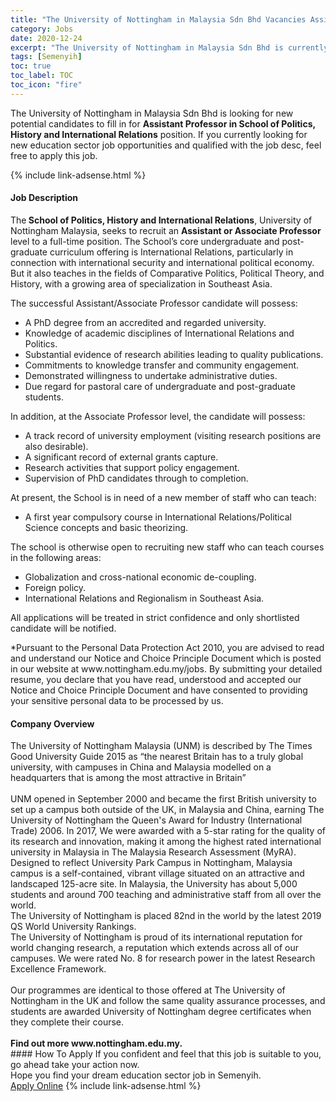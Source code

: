 ```yaml
---
title: "The University of Nottingham in Malaysia Sdn Bhd Vacancies Assistant Professor in School of Politics, History and International Relations" 
category: Jobs 
date: 2020-12-24 
excerpt: "The University of Nottingham in Malaysia Sdn Bhd is currently looking for suitable person to fill in the Assistant Professor in School of Politics, History and International Relations which positioned at Semenyih" 
tags: [Semenyih] 
toc: true 
toc_label: TOC 
toc_icon: "fire" 
--- 
```


<p>The University of Nottingham in Malaysia Sdn Bhd is looking for new potential candidates to fill in for <b>Assistant Professor in School of Politics, History and International Relations</b> position. If you currently looking for new education sector job opportunities and qualified with the job desc, feel free to apply this job.
</p>{% include link-adsense.html %} 
 <div><div><div><h4>Job Description</h4></div></div><div><div><span><div><p>The<strong> School of Politics, History and International Relations</strong>, University of Nottingham Malaysia, seeks to recruit an <strong>Assistant or Associate Professor </strong>level to a full-time position. The School&#8217;s core undergraduate and post-graduate curriculum offering is International Relations, particularly in connection with international security and international political economy. But it also teaches in the fields of Comparative Politics, Political Theory, and History, with a growing area of specialization in Southeast Asia.</p><p>The successful Assistant/Associate Professor candidate will possess:</p><ul><li>A PhD degree from an accredited and regarded university.</li><li>Knowledge of academic disciplines of International Relations and Politics.</li><li>Substantial evidence of research abilities leading to quality publications.</li><li>Commitments to knowledge transfer and community engagement.</li><li>Demonstrated willingness to undertake administrative duties.</li><li>Due regard for pastoral care of undergraduate and post-graduate students.</li></ul><p>In addition, at the Associate Professor level, the candidate will possess:</p><ul><li>A track record of university employment (visiting research positions are also desirable).</li><li>A significant record of external grants capture.</li><li>Research activities that support policy engagement.</li><li>Supervision of PhD candidates through to completion.</li></ul><p>At present, the School is in need of a new member of staff who can teach:</p><ul><li>A first year compulsory course in International Relations/Political Science concepts and basic theorizing.</li></ul><p>The school is otherwise open to recruiting new staff who can teach courses in the following areas:</p><ul><li>Globalization and cross-national economic de-coupling.</li><li>Foreign policy.</li><li>International Relations and Regionalism in Southeast Asia.</li></ul><p>All applications will be treated in strict confidence and only shortlisted candidate will be notified.</p><p>*Pursuant to the Personal Data Protection Act 2010, you are advised to read and understand our Notice and Choice Principle Document which is posted in our website at www.nottingham.edu.my/jobs. By submitting your detailed resume, you declare that you have read, understood and accepted our Notice and Choice Principle Document and have consented to providing your sensitive personal data to be processed by us.</p></div></span></div></div></div> 
<div><div><div><h4>Company Overview</h4></div></div><div><div><span><div><div>The University of Nottingham Malaysia (UNM) is described by The Times Good University Guide 2015 as &#8220;the nearest Britain has to a truly global university, with campuses in China and Malaysia modelled on a headquarters that is among the most attractive in Britain&#8221;</div>
<div><br>
UNM opened in September 2000 and became the first British university to set up a campus both outside of the UK, in Malaysia and China, earning The University of Nottingham the Queen's Award for Industry (International Trade) 2006. In 2017, We were awarded with a 5-star rating for the quality of its research and innovation, making it among the highest rated international university in Malaysia in The Malaysia Research Assessment (MyRA).</div>
<div>Designed to reflect University Park Campus in Nottingham, Malaysia campus is a self-contained, vibrant village situated on an attractive and landscaped 125-acre site. In Malaysia, the University has about 5,000 students and around 700 teaching and administrative staff from all over the world.<br>
The University of Nottingham is placed 82nd in the world by the latest 2019 QS World University Rankings.<br>
The University of Nottingham is proud of its international reputation for world changing research, a reputation which extends across all of our campuses. We were rated No. 8 for research power in the latest Research Excellence Framework.</div>
<div><br>
Our programmes are identical to those offered at The University of Nottingham in the UK and follow the same quality assurance processes, and students are awarded University of Nottingham degree certificates when they complete their course.</div>
<div><br>
<strong>Find out more www.nottingham.edu.my.</strong></div></div></span></div></div></div> 
#### How To Apply 
If you confident and feel that this job is suitable to you, go ahead take your action now. <br/> 
Hope you find your dream education sector job in Semenyih. <br/> 
<a href="https://www.jobstreet.com.my/en/job/assistant-professor-in-school-of-politics-history-and-international-relations-4449782?jobId=jobstreet-my-job-4449782&sectionRank=20&token=0~5eaa494b-1720-4b23-8b84-50f5194e8046&fr=SRP%20View%20In%20New%20Ta" class="btn btn--info" target="_blank" rel="nofollow noopenner">Apply Online</a> 
{% include link-adsense.html %} 